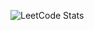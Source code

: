 ![LeetCode Stats](https://leetcard.jacoblin.cool/Higurashi?theme=catppuccinMocha&font=JetBrains%20Mono)
